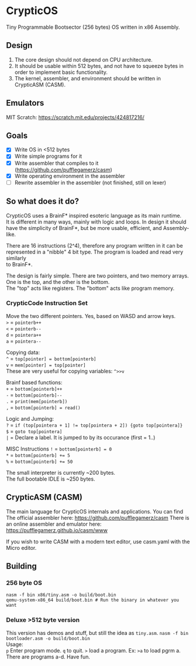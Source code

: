 # CrypticOS
Tiny Programmable Bootsector (256 bytes) OS written in x86 Assembly.

## Design
1. The core design should not depend on CPU architecture.  
2. It should be usable within 512 bytes, and not have to squeeze bytes in order to implement basic functionality.  
3. The kernel, assembler, and environment should be written in CrypticASM (CASM).  

## Emulators
MIT Scratch: https://scratch.mit.edu/projects/424817216/

## Goals
- [x] Write OS in <512 bytes  
- [x] Write simple programs for it
- [x] Write assembler that compiles to it (https://github.com/pufflegamerz/casm)  
- [x] Write operating environment in the assembler  
- [ ] Rewrite assembler in the assembler  (not finished, still on lexer)

## So what does it do?
CrypticOS uses a BrainF* inspired esoteric language as its main runtime.  
It is different in many ways, mainly with logic and loops. In design it should  
have the simplicity of BrainF*, but be more usable, efficient, and Assembly-like.

There are 16 instructions (2^4), therefore any program written in it can be  
represented in a "nibble" 4 bit type. The program is loaded and read very similarly  
to BrainF*.

The design is fairly simple.
There are two pointers, and two memory arrays. One is the top, and the other is the bottom.  
The "top" acts like registers. The "bottom" acts like program memory.  

### CrypticCode Instruction Set

Move the two different pointers. Yes, based on WASD and arrow keys.  
`>` = `pointerb++`  
`<` = `pointerb--`  
`d` = `pointera++`  
`a` = `pointera--`  

Copying data:  
`^` = `top[pointer] = bottom[pointerb]`  
`v` = `mem[pointer] = top[pointer]`  
These are very useful for copying variables: `^>>v`  

Brainf based functions:  
`+` = `bottom[pointerb]++`  
`-` = `bottom[pointerb]--`  
`.` = `print(mem[pointerb])`  
`,` = `bottom[pointerb] = read()`  

Logic and Jumping:  
`?` = `if (top[pointera + 1] != top[pointera + 2]) {goto top[pointera]}`  
`$` = `goto top[pointera]`  
`|` = Declare a label. It is jumped to by its occurance (first = 1..)  

MISC Instructions
`!` = `bottom[pointerb] = 0`  
`*` = `bottom[pointerb] += 5`  
`%` = `bottom[pointerb] += 50`  

The small interpreter is currently ~200 bytes.  
The full bootable IDLE is ~250 bytes.

## CrypticASM (CASM)
The main language for CrypticOS internals and applications. You can find  
The official assembler here: https://github.com/pufflegamerz/casm
There is an online assembler and emulator here: https://pufflegamerz.github.io/casm/www

If you wish to write CASM with a modern text editor, use casm.yaml with the Micro editor.  

## Building
### 256 byte OS
```
nasm -f bin x86/tiny.asm -o build/boot.bin
qemu-system-x86_64 build/boot.bin # Run the binary in whatever you want
```
### Deluxe >512 byte version
This version has demos and stuff, but still the idea as `tiny.asm`.
`nasm -f bin bootloader.asm -o build/boot.bin`  
Usage:  
`p` Enter program mode. `q` to quit.
`>` load a program. Ex: `>a` to load pgrm a.
There are programs a-d. Have fun.
